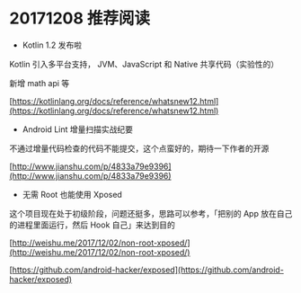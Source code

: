 # 20171208 推荐阅读

* Kotlin 1.2 发布啦

Kotlin 引入多平台支持， JVM、JavaScript 和 Native 共享代码（实验性的）

新增 math api 等

[https://kotlinlang.org/docs/reference/whatsnew12.html](https://kotlinlang.org/docs/reference/whatsnew12.html)

* Android Lint 增量扫描实战纪要

不通过增量代码检查的代码不能提交，这个点蛮好的，期待一下作者的开源

[http://www.jianshu.com/p/4833a79e9396](http://www.jianshu.com/p/4833a79e9396)

* 无需 Root 也能使用 Xposed

这个项目现在处于初级阶段，问题还挺多，思路可以参考，「把别的 App 放在自己的进程里面运行，然后 Hook 自己」来达到目的

[http://weishu.me/2017/12/02/non-root-xposed/](http://weishu.me/2017/12/02/non-root-xposed/)

[https://github.com/android-hacker/exposed](https://github.com/android-hacker/exposed)
